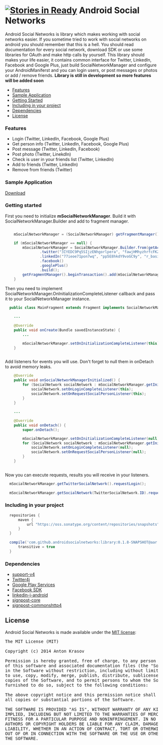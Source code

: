 [![Stories in Ready](https://badge.waffle.io/antonkrasov/androidsocialnetworks.png?label=ready&title=Ready)](https://waffle.io/antonkrasov/androidsocialnetworks)
Android Social Networks
=====================

Android Social Networks is library which makes working with social networks easier.
If you sometime tried to work with social networks on android you should remember that this is a hell.
You should read documentation for every social network, download SDK or use some libraries for OAuth and make
http calls by yourself. This library should makes your life easier, it contains common interface for 
Twitter, LinkedIn, Facebook and Google Plus, just build SocialNetworkManager and configure your AndroidManiferst and you can login users, or post messages or photos or add / remove friends. 
**Library is still in development so more features will be added soon**

  - [Features](#features)
  - [Sample Application](#sample-application)
  - [Getting Started](#getting-started)
  - [Including in your project](#including-in-your-project)
  - [Dependencies](#dependencies)
  - [License](#license)

### Features

  - Login (Twitter, LinkedIn, Facebook, Google Plus)
  - Get person info (Twitter, LinkedIn, Facebook, Google Plus)
  - Post message (Twitter, LinkedIn, Facebook)
  - Post photo (Twitter, LinekdIn)
  - Check is user in your friends list (Twitter, LinkedIn)
  - Add to friends (Twitter, LinkedIn)
  - Remove from friends (Twitter)

### Sample Application

  [Download](https://dl.dropboxusercontent.com/u/80518668/ASN%20Demo.apk)

### Getting started

  First you need to initialize **mSocialNetworkManager**. Build it with SocialNetworkManager.Builder and
  add to fragment manager.
  
```java

    mSocialNetworkManager = (SocialNetworkManager) getFragmentManager().findFragmentByTag(SOCIAL_NETWORK_TAG);

    if (mSocialNetworkManager == null) {
        mSocialNetworkManager = SocialNetworkManager.Builder.from(getActivity())
                .twitter("3IYEDC9Pq5SIjzENhgorlpera", "fawjHMhyzhrfcFKZVB6d5YfiWbWGmgX7vPfazi61xZY9pdD1aE")
                .linkedIn("77ieoe71pon7wq", "pp5E8hkdY9voGC9y", "r_basicprofile+rw_nus+r_network+w_messages")
                .facebook()
                .googlePlus()
                .build();
        getFragmentManager().beginTransaction().add(mSocialNetworkManager, SOCIAL_NETWORK_TAG).commit();
    }

```

  Then you need to implement SocialNetworkManager.OnInitializationCompleteListener callback 
  and pass it to your SocialNetworkManager instance.
  
```java
  public class MainFragment extends Fragment implements SocialNetworkManager.OnInitializationCompleteListener
  
    ...
  
    @Override
    public void onCreate(Bundle savedInstanceState) {
        ...

        mSocialNetworkManager.setOnInitializationCompleteListener(this);
    }
  
```

  Add listeners for events you will use.
  Don't forget to null them in onDetach to avoid memory leaks.

```java
    @Override
    public void onSocialNetworkManagerInitialized() {
        for (SocialNetwork socialNetwork : mSocialNetworkManager.getInitializedSocialNetworks()) {
            socialNetwork.setOnLoginCompleteListener(this);
            socialNetwork.setOnRequestSocialPersonListener(this);
        }
    }
    
    ...
    
    @Override
    public void onDetach() {
        super.onDetach();

        mSocialNetworkManager.setOnInitializationCompleteListener(null);
        for (SocialNetwork socialNetwork : mSocialNetworkManager.getInitializedSocialNetworks()) {
            socialNetwork.setOnLoginCompleteListener(null);
            socialNetwork.setOnRequestSocialPersonListener(null);
        }
    }
    
```  

  Now you can execute requests, results you will receive in your listeners.
 
```java
  mSocialNetworkManager.getTwitterSocialNetwork().requestLogin();
  
  mSocialNetworkManager.getSocialNetwork(TwitterSocialNetwork.ID).requestPerson();
```  

### Including in your project

```groovy
  repositories {
      maven {
          url "https://oss.sonatype.org/content/repositories/snapshots"
      }
  }
  
  compile('com.github.androidsocialnetworks:library:0.1.8-SNAPSHOT@aar') {
      transitive = true
  }
```

### Dependencies

- [support-v4](http://developer.android.com/tools/support-library/index.html)
- [Twitter4j](http://twitter4j.org/en)
- [Google Play Services](http://developer.android.com/google/play-services/index.html)
- [Facebook SDK](https://developers.facebook.com/docs/android/)
- [linkedin-j-android](https://code.google.com/p/linkedin-j/)
- [signpost-core](https://code.google.com/p/oauth-signpost/)
- [signpost-commonshttp4](https://code.google.com/p/oauth-signpost/)

## License

Android Social Networks is made available under the [MIT license](http://opensource.org/licenses/MIT):

<pre>
The MIT License (MIT)

Copyright (c) 2014 Anton Krasov

Permission is hereby granted, free of charge, to any person obtaining a copy
of this software and associated documentation files (the "Software"), to deal
in the Software without restriction, including without limitation the rights
to use, copy, modify, merge, publish, distribute, sublicense, and/or sell
copies of the Software, and to permit persons to whom the Software is
furnished to do so, subject to the following conditions:

The above copyright notice and this permission notice shall be included in
all copies or substantial portions of the Software.

THE SOFTWARE IS PROVIDED "AS IS", WITHOUT WARRANTY OF ANY KIND, EXPRESS OR
IMPLIED, INCLUDING BUT NOT LIMITED TO THE WARRANTIES OF MERCHANTABILITY,
FITNESS FOR A PARTICULAR PURPOSE AND NONINFRINGEMENT. IN NO EVENT SHALL THE
AUTHORS OR COPYRIGHT HOLDERS BE LIABLE FOR ANY CLAIM, DAMAGES OR OTHER
LIABILITY, WHETHER IN AN ACTION OF CONTRACT, TORT OR OTHERWISE, ARISING FROM,
OUT OF OR IN CONNECTION WITH THE SOFTWARE OR THE USE OR OTHER DEALINGS IN
THE SOFTWARE.
</pre>

